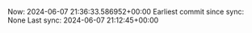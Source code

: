 Now: 2024-06-07 21:36:33.586952+00:00 Earliest commit since sync: None Last sync: 2024-06-07 21:12:45+00:00
